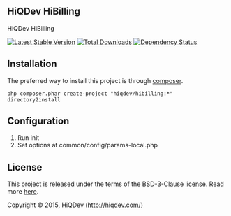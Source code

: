 HiQDev HiBilling
----------------

HiQDev HiBilling

[![Latest Stable Version](https://poser.pugx.org/hiqdev/hibilling/v/stable.png)](https://packagist.org/packages/hiqdev/hibilling)
[![Total Downloads](https://poser.pugx.org/hiqdev/hibilling/downloads.png)](https://packagist.org/packages/hiqdev/hibilling)
[![Dependency Status](https://www.versioneye.com/php/hiqdev:hibilling/dev-master/badge.svg)](https://www.versioneye.com/php/hiqdev:hibilling/dev-master)

## Installation

The preferred way to install this project is through [composer](http://getcomposer.org/download/).

```
php composer.phar create-project "hiqdev/hibilling:*" directory2install
```

## Configuration

1. Run init
2. Set options at common/config/params-local.php

## License

This project is released under the terms of the BSD-3-Clause [license](https://github.com/hiqdev/hidev/blob/master/LICENSE).
Read more [here](http://choosealicense.com/licenses/bsd-3-clause).

Copyright © 2015, HiQDev (http://hiqdev.com/)
